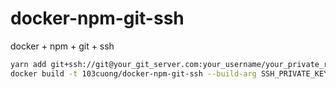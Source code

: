# docker-npm-git-ssh

docker + npm + git + ssh

```sh
yarn add git+ssh://git@your_git_server.com:your_username/your_private_repo_name.git
docker build -t 103cuong/docker-npm-git-ssh --build-arg SSH_PRIVATE_KEY="$(cat ~/.ssh/id_rsa)" .
```
